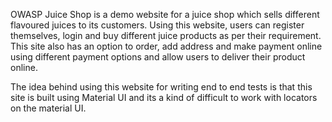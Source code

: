 OWASP Juice Shop is a demo website for a juice shop which sells different flavoured juices to its customers. Using this website, users can register themselves, login and buy different juice products as per their requirement. This site also has an option to order, add address and make payment online using different payment options and allow users to deliver their product online.

The idea behind using this website for writing end to end tests is that this site is built using Material UI and its a kind of difficult to work with locators on the material UI.
